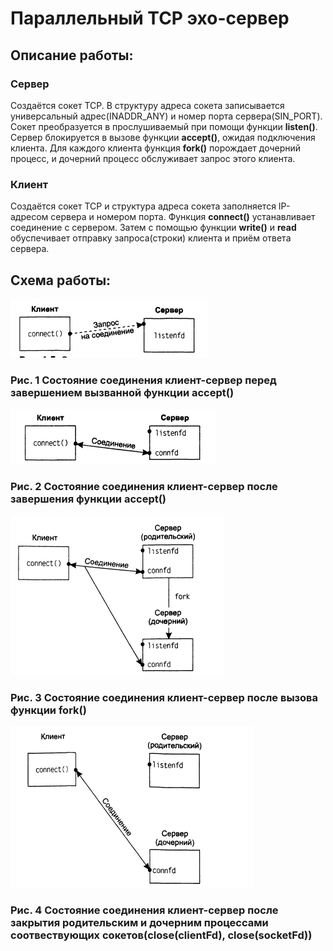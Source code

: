 # Параллельный TCP эхо-сервер

## Описание работы:
### Сервер
Создаётся сокет TCP. В структуру адреса сокета записывается универсальный адрес(INADDR_ANY) и номер порта сервера(SIN_PORT). Сокет  преобразуется в прослушиваемый при помощи функции **listen()**. Сервер блокируется в вызове функции **accept()**, ожидая подключения клиента. Для каждого клиента функция **fork()** порождает дочерний процесс, и дочерний процесс обслуживает запрос этого клиента.
### Клиент
Создаётся сокет TCP и структура адреса сокета заполняется IP-адресом сервера и номером порта. Функция **connect()** устанавливает соединение с сервером. Затем с помощью функции **write()** и **read** обуспечивает отправку запроса(строки) клиента и приём ответа сервера.

## Схема работы:

![1TCP](/picture/1.TCP.png)
### Рис. 1 Состояние соединения клиент-сервер перед завершением вызванной функции **accept()**
![2TCP](/picture/2.TCP.png)
### Рис. 2 Состояние соединения клиент-сервер после завершения функции **accept()**
![3TCP](/picture/3.TCP.png)
### Рис. 3 Состояние соединения клиент-сервер после вызова функции **fork()**
![4TCP](/picture/4.TCP.png)
### Рис. 4 Состояние соединения клиент-сервер после закрытия родительским и дочерним процессами соотвествующих сокетов(close(clientFd), close(socketFd))

